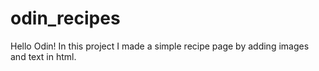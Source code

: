 # odin_recipes

Hello Odin!
In this project I made a simple recipe page by adding images and text in html. 